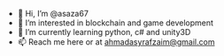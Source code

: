 - 👋 Hi, I’m @asaza67
- 👀 I’m interested in blockchain and game development
- 🌱 I’m currently learning python, c# and unity3D
- 📫 Reach me here or at ahmadasyrafzaim@gmail.com

<!---
asaza67/asaza67 is a ✨ special ✨ repository because its `README.md` (this file) appears on your GitHub profile.
You can click the Preview link to take a look at your changes.
--->
